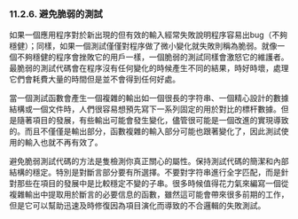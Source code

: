 ### 11.2.6. 避免脆弱的測試

如果一個應用程序對於新出現的但有效的輸入經常失敗說明程序容易出bug（不夠穩健）；同樣，如果一個測試僅僅對程序做了微小變化就失敗則稱為脆弱。就像一個不夠穩健的程序會挫敗它的用戶一樣，一個脆弱的測試同樣會激怒它的維護者。最脆弱的測試代碼會在程序沒有任何變化的時候產生不同的結果，時好時壞，處理它們會耗費大量的時間但是並不會得到任何好處。

當一個測試函數會產生一個複雜的輸出如一個很長的字符串、一個精心設計的數據結構或一個文件時，人們很容易想預先寫下一系列固定的用於對比的標杆數據。但是隨著項目的發展，有些輸出可能會發生變化，儘管很可能是一個改進的實現導致的。而且不僅僅是輸出部分，函數複雜的輸入部分可能也跟著變化了，因此測試使用的輸入也就不再有效了。

避免脆弱測試代碼的方法是隻檢測你真正關心的屬性。保持測試代碼的簡潔和內部結構的穩定。特別是對斷言部分要有所選擇。不要對字符串進行全字匹配，而是針對那些在項目的發展中是比較穩定不變的子串。很多時候值得花力氣來編寫一個從複雜輸出中提取用於斷言的必要信息的函數，雖然這可能會帶來很多前期的工作，但是它可以幫助迅速及時修復因為項目演化而導致的不合邏輯的失敗測試。

